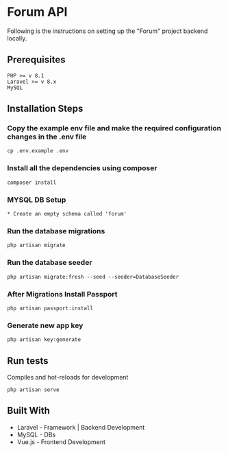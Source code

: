 # Forum API

Following is the instructions on setting up the "Forum" project backend locally.

## Prerequisites

```
PHP >= v 8.1
Laravel >= v 8.x
MySQL
```

## Installation Steps

### Copy the example env file and make the required configuration changes in the .env file

```
cp .env.example .env
```

### Install all the dependencies using composer

```
composer install
```

### MYSQL DB Setup

```
* Create an empty schema called 'forum'
```

### Run the database migrations

```
php artisan migrate
```

### Run the database seeder

```
php artisan migrate:fresh --seed --seeder=DatabaseSeeder
```

### After Migrations Install Passport

```
php artisan passport:install
```

### Generate new app key

```
php artisan key:generate
```

## Run tests

Compiles and hot-reloads for development

```
php artisan serve
```

## Built With

* Laravel  - Framework | Backend Development 
* MySQL - DBs
* Vue.js - Frontend Development